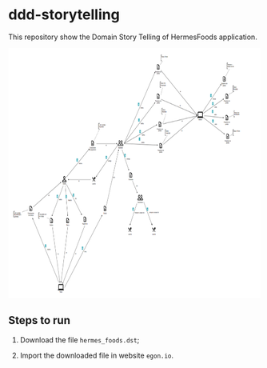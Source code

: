 # ddd-storytelling

This repository show the Domain Story Telling of HermesFoods application.

<img src="./img/ds_hermes_foods.png" width="700px" height="500px">


## Steps to run

1. Download the file `hermes_foods.dst`;

2. Import the downloaded file in website `egon.io`.
